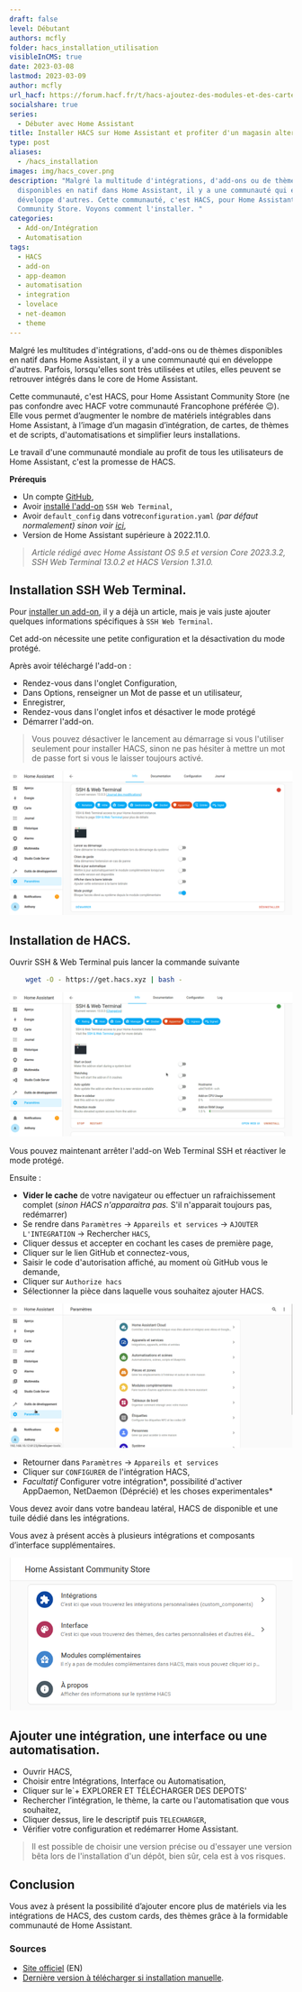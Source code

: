 ```yaml
---
draft: false
level: Débutant
authors: mcfly
folder: hacs_installation_utilisation
visibleInCMS: true
date: 2023-03-08
lastmod: 2023-03-09
author: mcfly
url_hacf: https://forum.hacf.fr/t/hacs-ajoutez-des-modules-et-des-cartes-personnalisees/359
socialshare: true
series:
  - Débuter avec Home Assistant
title: Installer HACS sur Home Assistant et profiter d'un magasin alternatif.
type: post
aliases:
  - /hacs_installation
images: img/hacs_cover.png
description: "Malgré la multitude d'intégrations, d'add-ons ou de thèmes
  disponibles en natif dans Home Assistant, il y a une communauté qui en
  développe d'autres. Cette communauté, c'est HACS, pour Home Assistant
  Community Store. Voyons comment l'installer. "
categories:
  - Add-on/Intégration
  - Automatisation
tags:
  - HACS
  - add-on
  - app-deamon
  - automatisation
  - integration
  - lovelace
  - net-deamon
  - theme
---
```

Malgré les multitudes d'intégrations, d'add-ons ou de thèmes disponibles en natif dans Home Assistant, il y a une communauté qui en développe d'autres. Parfois, lorsqu'elles sont très utilisées et utiles, elles peuvent se retrouver intégrés dans le core de Home Assistant.

Cette communauté, c'est HACS, pour Home Assistant Community Store (ne pas confondre avec HACF votre communauté Francophone préférée :wink:). 
Elle vous permet d’augmenter le nombre de matériels intégrables dans Home Assistant, à l’image d’un magasin d’intégration, de cartes, de thèmes et de scripts, d'automatisations et simplifier leurs installations.

Le travail d'une communauté mondiale au profit de tous les utilisateurs de Home Assistant, c'est la promesse de HACS. 

**Prérequis**

* Un compte [GitHub](https://github.com/),
* Avoir [installé l'add-on](/ha_addon_installation) `SSH Web Terminal`,
* Avoir `default_config` dans votre`configuration.yaml` *(par défaut normalement) sinon voir [ici](https://www.home-assistant.io/integrations/my/)*,
* Version de Home Assistant supérieure à 2022.11.0.

> *Article rédigé avec Home Assistant OS 9.5 et version Core 2023.3.2, SSH Web Terminal 13.0.2 et HACS Version 1.31.0.*

## Installation SSH Web Terminal.

Pour [installer un add-on](/ha_addon_installation), il y a déjà un article, mais je vais juste ajouter quelques informations spécifiques à `SSH Web Terminal`.

Cet add-on nécessite une petite configuration et la désactivation du mode protégé.

Après avoir téléchargé l'add-on :

* Rendez-vous dans l'onglet Configuration,
* Dans Options, renseigner un Mot de passe et un utilisateur,
* Enregistrer,
* Rendez-vous dans l'onglet infos et désactiver le mode protégé
* Démarrer l'add-on.

> Vous pouvez désactiver le lancement au démarrage si vous l'utiliser seulement pour installer HACS, sinon ne pas hésiter à mettre un mot de passe fort si vous le laisser toujours activé.

![Add-on Web Terminal SSH Configuration](img/terminal_ssh_configuration.gif "Add-on Web Terminal SSH Configuration")

## Installation de HACS.

Ouvrir SSH & Web Terminal puis lancer la commande suivante 

```bash
    wget -O - https://get.hacs.xyz | bash -
```



![Installation de HACS en SSH depuis Home Assistant](img/hacs_installation_ssh.gif "Installation de HACS en SSH depuis Home Assistant")

Vous pouvez maintenant arrêter l'add-on Web Terminal SSH et réactiver le mode protégé.

Ensuite :

* **Vider le cache** de votre navigateur ou effectuer un rafraichissement complet (*sinon HACS n'apparaitra pas.* S'il n'apparait toujours pas, redémarrer)
* Se rendre dans `Paramètres` ->  `Appareils et services` ->  `AJOUTER L'INTEGRATION` ->  Rechercher `HACS`,
* Cliquer dessus et accepter en cochant les cases de première page,
* Cliquer sur le lien GitHub et connectez-vous,
* Saisir le code d'autorisation affiché, au moment où GitHub vous le demande,
* Cliquer sur `Authorize hacs`
* Sélectionner la pièce dans laquelle vous souhaitez ajouter HACS.

![Ajouter HACS à votre Home Assistant](img/hacs_integration.gif "Ajouter HACS à Home Assistant")

* Retourner dans `Paramètres` ->  `Appareils et services` 
* Cliquer sur `CONFIGURER` de l'intégration HACS,
* *Facultatif* Configurer votre intégration*, possibilité d'activer AppDaemon, NetDaemon (Déprécié) et les choses experimentales*

Vous devez avoir dans votre bandeau latéral, HACS de disponible et une tuile dédié dans les intégrations.

Vous avez à présent accès à plusieurs intégrations et composants d’interface supplémentaires.

![Interface de HACS](img/hacs_interface.png "Interface de HACS")

## Ajouter une intégration, une interface ou une automatisation.

* Ouvrir HACS, 
* Choisir entre Intégrations, Interface ou Automatisation,
* Cliquer sur le`+ EXPLORER ET TÉLÉCHARGER DES DEPOTS' 
* Rechercher l’intégration, le thème, la carte ou l'automatisation que vous souhaitez,
* Cliquer dessus, lire le descriptif puis `TELECHARGER`,
* Vérifier votre configuration et redémarrer Home Assistant.

> Il est possible de choisir une version précise ou d'essayer une version bêta lors de l'installation d'un dépôt, bien sûr, cela est à vos risques.

## Conclusion

Vous avez à présent la possibilité d’ajouter encore plus de matériels via les intégrations de HACS, des custom cards, des thèmes grâce à la formidable communauté de Home Assistant.

### Sources

* [Site officiel](<* https://hacs.xyz/>) (EN)
* [Dernière version à télécharger si installation manuelle](https://github.com/hacs/integration/releases).